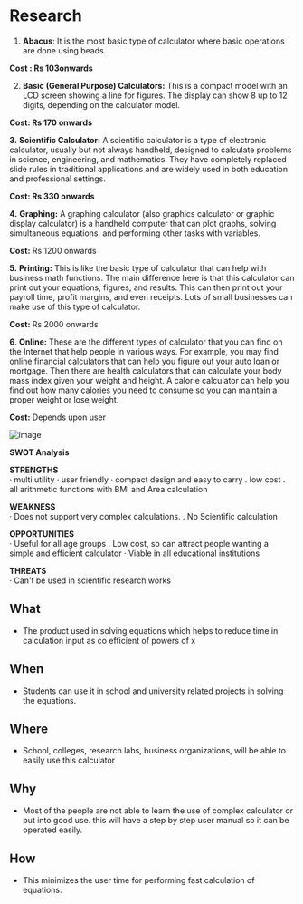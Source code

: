 # Research

1.  **Abacus**: 
It is the most basic type of calculator where basic operations are done using beads.

**Cost : Rs 103onwards**

2.  **Basic (General Purpose) Calculators:**  This is a compact model with an LCD screen showing a line for figures. The display can show 8 up to 12 digits, depending on the calculator model.

**Cost: Rs 170 onwards**

**3.**  **Scientific Calculator:**  A scientific calculator is a type of electronic calculator, usually but not always handheld, designed to calculate problems in science, engineering, and mathematics. They have completely replaced slide rules in traditional applications and are widely used in both education and professional settings.

**Cost: Rs 330 onwards**

**4.**  **Graphing:**  A graphing calculator (also graphics calculator or graphic display calculator) is a handheld computer that can plot graphs, solving simultaneous equations, and performing other tasks with variables.

**Cost:**  Rs 1200 onwards

**5.**  **Printing:**  This is like the basic type of calculator that can help with business math functions. The main difference here is that this calculator can print out your equations, figures, and results. This can then print out your payroll time, profit margins, and even receipts. Lots of small businesses can make use of this type of calculator.

**Cost:**  Rs 2000 onwards

**6**.  **Online:**  These are the different types of calculator that you can find on the Internet that help people in various ways. For example, you may find online financial calculators that can help you figure out your auto loan or mortgage. Then there are health calculators that can calculate your body mass index given your weight and height. A calorie calculator can help you find out how many calories you need to consume so you can maintain a proper weight or lose weight.

**Cost:**  Depends upon user

![image](https://user-images.githubusercontent.com/78853340/107874191-c7921700-6edd-11eb-94fb-ccfceda54b4d.png)


**SWOT Analysis**

 **STRENGTHS**  
 · multi utility 
 · user friendly 
 · compact design and easy to carry 
 . low cost 
 . all arithmetic functions with BMI and Area calculation

**WEAKNESS**  
· Does not support very complex calculations. 
. No Scientific calculation

**OPPORTUNITIES**  
· Useful for all age groups 
. Low cost, so can attract people wanting a simple and efficient calculator 
· Viable in all educational institutions

**THREATS**  
· Can't be used in scientific research works


## What

 - The product used in solving equations which helps to reduce time in calculation
 input as co efficient of powers of x
 
## When 

 - Students can use it in school and university related projects in solving the equations.

## Where

 - School, colleges, research labs, business organizations, will be able to easily use this calculator

## Why

 - Most of the people are not able to learn the use of complex calculator or put into good use. this will have a step by step user manual so it can be operated easily.

## How

 - This minimizes the user time for performing fast calculation of equations.



